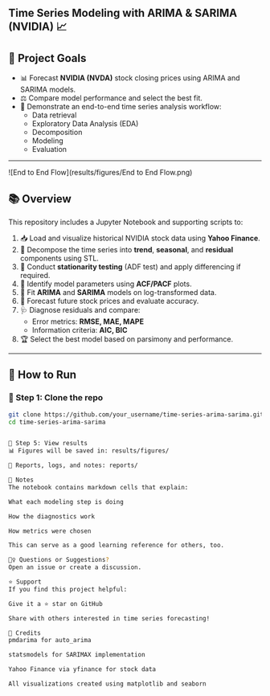 ## Time Series Modeling with ARIMA & SARIMA (NVIDIA) 📈 

## 🎯 Project Goals
- 📊 Forecast **NVIDIA (NVDA)** stock closing prices using ARIMA and SARIMA models.
- ⚖️ Compare model performance and select the best fit.
- 🧠 Demonstrate an end-to-end time series analysis workflow:
  - Data retrieval
  - Exploratory Data Analysis (EDA)
  - Decomposition
  - Modeling
  - Evaluation

---

![End to End Flow](results/figures/End to End Flow.png)


## 📚 Overview

This repository includes a Jupyter Notebook and supporting scripts to:

1. 📥 Load and visualize historical NVIDIA stock data using **Yahoo Finance**.
2. 🧩 Decompose the time series into **trend**, **seasonal**, and **residual** components using STL.
3. 🧪 Conduct **stationarity testing** (ADF test) and apply differencing if required.
4. 🧠 Identify model parameters using **ACF/PACF** plots.
5. 🤖 Fit **ARIMA** and **SARIMA** models on log-transformed data.
6. 🔮 Forecast future stock prices and evaluate accuracy.
7. 🩺 Diagnose residuals and compare:
   - Error metrics: **RMSE, MAE, MAPE**
   - Information criteria: **AIC, BIC**
8. 🏆 Select the best model based on parsimony and performance.

---

## 🚀 How to Run

### 🔧 Step 1: Clone the repo
```bash
git clone https://github.com/your_username/time-series-arima-sarima.git
cd time-series-arima-sarima


📁 Step 5: View results
📊 Figures will be saved in: results/figures/

📝 Reports, logs, and notes: reports/

📖 Notes
The notebook contains markdown cells that explain:

What each modeling step is doing

How the diagnostics work

How metrics were chosen

This can serve as a good learning reference for others, too.

🙋‍♀️ Questions or Suggestions?
Open an issue or create a discussion.

⭐ Support
If you find this project helpful:

Give it a ⭐ star on GitHub

Share with others interested in time series forecasting!

🧠 Credits
pmdarima for auto_arima

statsmodels for SARIMAX implementation

Yahoo Finance via yfinance for stock data

All visualizations created using matplotlib and seaborn
